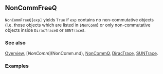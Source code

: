 ## NonCommFreeQ

`NonCommFreeQ[exp]` yields `True` if `exp` contains no non-commutative objects (i.e. those objects which are listed in `$NonComm`) or only non-commutative objects inside `DiracTrace`s or `SUNTrace`s.

### See also

[Overview](Extra/FeynCalc.md), [$NonComm]($NonComm.md), [NonCommQ](NonCommQ.md), [DiracTrace](DiracTrace.md), [SUNTrace](SUNTrace.md).

### Examples